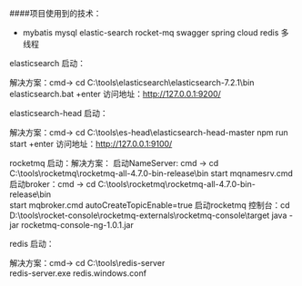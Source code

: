 ####项目使用到的技术：
* mybatis
mysql
elastic-search
rocket-mq
swagger
spring cloud
redis
多线程


elasticsearch 启动：

解决方案：cmd-> cd C:\tools\elasticsearch\elasticsearch-7.2.1\bin
elasticsearch.bat +enter
访问地址：http://127.0.0.1:9200/  

elasticsearch-head 启动：

解决方案：cmd-> cd C:\tools\es-head\elasticsearch-head-master
npm run start +enter
访问地址：http://127.0.0.1:9100/

rocketmq 启动：解决方案：
启动NameServer: cmd -> cd C:\tools\rocketmq\rocketmq-all-4.7.0-bin-release\bin
start mqnamesrv.cmd
启动broker：cmd -> cd  C:\tools\rocketmq\rocketmq-all-4.7.0-bin-release\bin   
start mqbroker.cmd  autoCreateTopicEnable=true 
启动rocketmq 控制台：cd D:\tools\rocket-console\rocketmq-externals\rocketmq-console\target
java -jar rocketmq-console-ng-1.0.1.jar 

redis 启动：

解决方案：cmd-> cd C:\tools\redis-server    
redis-server.exe redis.windows.conf